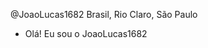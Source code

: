  @JoaoLucas1682
Brasil, Rio Claro, São Paulo
- Olá! Eu sou o JoaoLucas1682

<!---
JoaoLucas1682/JoaoLucas1682 is a ✨ special ✨ repository because its `README.md` (this file) appears on my GitHub profile.
--->
